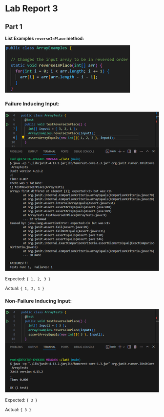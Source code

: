 # Lab Report 3

## Part 1

**List Examples `reverseInPlace` method:**

![Image](../labreport3-images/reverseInPlace.png)

### Failure Inducing Input:

![Image](../labreport3-images/failure.png)

Expected: `{ 1, 2, 3 }`

Actual: `{ 1, 2, 1 }`

### Non-Failure Inducing Input:

![Image](../labreport3-images/noFailure.png)

Expected: `{ 3 }`

Actual: `{ 3 }`
